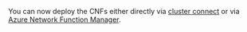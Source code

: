 You can now deploy the CNFs either directly via [cluster connect](../../../azure-arc/kubernetes/cluster-connect.md) or via [Azure Network Function Manager](../../../network-function-manager/overview.md).